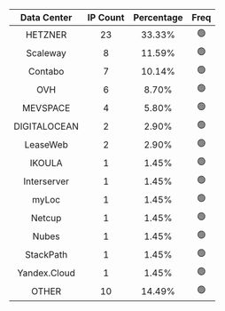 | Data Center | IP Count | Percentage | Freq |
|:------------:|:--------:|:-----------:|:-----:|
| HETZNER | 23 | 33.33% | 🟢 |
| Scaleway | 8 | 11.59% | 🟢 |
| Contabo | 7 | 10.14% | 🟢 |
| OVH | 6 | 8.70% | 🟢 |
| MEVSPACE | 4 | 5.80% | 🟢 |
| DIGITALOCEAN | 2 | 2.90% | 🟢 |
| LeaseWeb | 2 | 2.90% | 🟢 |
| IKOULA | 1 | 1.45% | 🟢 |
| Interserver | 1 | 1.45% | 🟢 |
| myLoc | 1 | 1.45% | 🟢 |
| Netcup | 1 | 1.45% | 🟢 |
| Nubes | 1 | 1.45% | 🟢 |
| StackPath | 1 | 1.45% | 🟢 |
| Yandex.Cloud | 1 | 1.45% | 🟢 |
| OTHER | 10 | 14.49% | 🟢 |